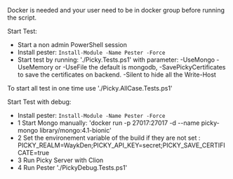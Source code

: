 Docker is needed and your user need to be in docker group before running the script. 

Start Test:

*  Start a non admin PowerShell session
*  Install pester: `Install-Module -Name Pester -Force`
*  Start test by running: './Picky.Tests.ps1' with parameter:
 -UseMongo  -UseMemory or -UseFile the default is mongodb,
 -SavePickyCertificates to save the certificates on backend.
 -Silent to hide all the Write-Host

 To start all test in one time use './Picky.AllCase.Tests.ps1'

Start Test with debug:

*  Install pester: `Install-Module -Name Pester -Force`
*  1 Start Mongo manually: 'docker run -p 27017:27017 -d --name picky-mongo library/mongo:4.1-bionic'
*  2 Set the environement variable of the build if they are not set : PICKY_REALM=WaykDen;PICKY_API_KEY=secret;PICKY_SAVE_CERTIFICATE=true
*  3 Run Picky Server with Clion
*  4 Run Pester './PickyDebug.Tests.ps1'
